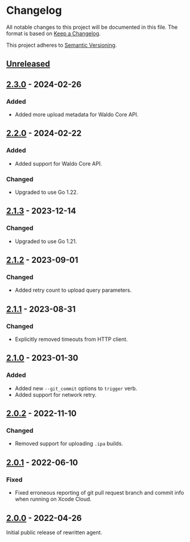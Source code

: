 # Changelog

All notable changes to this project will be documented in this file. The format
is based on [Keep a Changelog].

This project adheres to [Semantic Versioning].

## [Unreleased]

## [2.3.0] - 2024-02-26

### Added

- Added more upload metadata for Waldo Core API.

## [2.2.0] - 2024-02-22

### Added

- Added support for Waldo Core API.

### Changed

- Upgraded to use Go 1.22.

## [2.1.3] - 2023-12-14

### Changed

- Upgraded to use Go 1.21.

## [2.1.2] - 2023-09-01

### Changed

- Added retry count to upload query parameters.

## [2.1.1] - 2023-08-31

### Changed

- Explicitly removed timeouts from HTTP client.

## [2.1.0] - 2023-01-30

### Added

- Added new `--git_commit` options to `trigger` verb.
- Added support for network retry.

## [2.0.2] - 2022-11-10

### Changed

- Removed support for uploading `.ipa` builds.

## [2.0.1] - 2022-06-10

### Fixed

- Fixed erroneous reporting of git pull request branch and commit info when
  running on Xcode Cloud.

## [2.0.0] - 2022-04-26

Initial public release of rewritten agent.

[Unreleased]:   https://github.com/waldoapp/waldo-go-agent/compare/2.3.0...HEAD
[2.3.0]:        https://github.com/waldoapp/waldo-go-agent/compare/2.2.0...2.3.0
[2.2.0]:        https://github.com/waldoapp/waldo-go-agent/compare/2.1.3...2.2.0
[2.1.3]:        https://github.com/waldoapp/waldo-go-agent/compare/2.1.2...2.1.3
[2.1.2]:        https://github.com/waldoapp/waldo-go-agent/compare/2.1.1...2.1.2
[2.1.1]:        https://github.com/waldoapp/waldo-go-agent/compare/2.1.0...2.1.1
[2.1.0]:        https://github.com/waldoapp/waldo-go-agent/compare/2.0.2...2.1.0
[2.0.2]:        https://github.com/waldoapp/waldo-go-agent/compare/2.0.1...2.0.2
[2.0.1]:        https://github.com/waldoapp/waldo-go-agent/compare/2.0.0...2.0.1
[2.0.0]:        https://github.com/waldoapp/waldo-go-agent/compare/1a5f9ae...2.0.0

[Keep a Changelog]:     https://keepachangelog.com
[Semantic Versioning]:  https://semver.org
